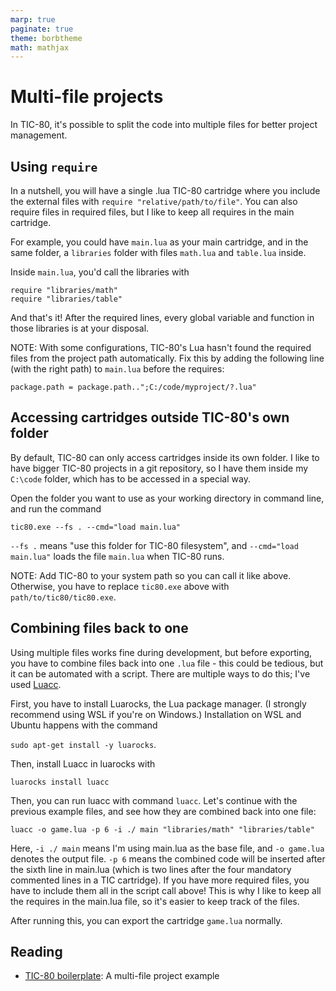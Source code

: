 ```yaml
---
marp: true
paginate: true
theme: borbtheme
math: mathjax
---
```

<!-- headingDivider: 3 -->
<!-- class: invert -->

# Multi-file projects

In TIC-80, it's possible to split the code into multiple files for better project management.

## Using `require`

In a nutshell, you will have a single .lua TIC-80 cartridge where you include the external files with `require "relative/path/to/file"`. You can also require files in required files, but I like to keep all requires in the main cartridge.

For example, you could have `main.lua` as your main cartridge, and in the same folder, a `libraries` folder with files `math.lua` and `table.lua` inside.

Inside `main.lua`, you'd call the libraries with

```
require "libraries/math"
require "libraries/table"
```

And that's it! After the required lines, every global variable and function in those libraries is at your disposal.

NOTE: With some configurations, TIC-80's Lua hasn't found the required files from the project path automatically. Fix this by adding the following line (with the right path) to `main.lua` before the requires:

`package.path = package.path..";C:/code/myproject/?.lua"`

## Accessing cartridges outside TIC-80's own folder

By default, TIC-80 can only access cartridges inside its own folder. I like to have bigger TIC-80 projects in a git repository, so I have them inside my `C:\code` folder, which has to be accessed in a special way.

Open the folder you want to use as your working directory in command line, and run the command
```
tic80.exe --fs . --cmd="load main.lua"
```
`--fs .` means "use this folder for TIC-80 filesystem", and `--cmd="load main.lua"` loads the file `main.lua` when TIC-80 runs.

NOTE: Add TIC-80 to your system path so you can call it like above. Otherwise, you have to replace `tic80.exe` above with `path/to/tic80/tic80.exe`.

## Combining files back to one

Using multiple files works fine during development, but before exporting, you have to combine files back into one `.lua` file - this could be tedious, but it can be automated with a script. There are multiple ways to do this; I've used [Luacc](https://github.com/mihacooper/luacc).

First, you have to install Luarocks, the Lua package manager. (I strongly recommend using WSL if you're on Windows.) Installation on WSL and Ubuntu happens with the command

`sudo apt-get install -y luarocks`.

Then, install Luacc in luarocks with

`luarocks install luacc`

Then, you can run luacc with command `luacc`. Let's continue with the previous example files, and see how they are combined back into one file:

`luacc -o game.lua -p 6 -i ./ main "libraries/math" "libraries/table"`

Here, `-i ./ main` means I'm using main.lua as the base file, and `-o game.lua` denotes the output file. `-p 6` means the combined code will be inserted after the sixth line in main.lua (which is two lines after the four mandatory commented lines in a TIC cartridge). If you have more required files, you have to include them all in the script call above! This is why I like to keep all the requires in the main.lua file, so it's easier to keep track of the files.

After running this, you can export the cartridge `game.lua` normally.

## Reading

* [TIC-80 boilerplate](https://github.com/borbware/tic80-boilerplate): A multi-file project example